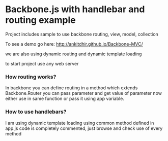 # Backbone.js with handlebar and routing example

Project includes sample to use backbone routing, view, model, collection

To see a demo go here: http://ankitdhir.github.io/Backbone-MVC/

we are also using dynamic routing and dynamic template loading

to start project use any web server

### How routing works?
In backbone you can define routing in a method which extends Backbone.Router you can pass parameter and get value of parameter
  now either use in same function or pass it using app variable.

### How to use handlebars?
  I am using dynamic template loading using common method defined in app.js code is completely commented, just browse
  and check use of every method
